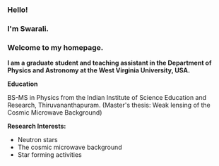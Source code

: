 ### Hello!
### I'm Swarali.
### Welcome to my homepage.

**I am a graduate student and teaching assistant in the Department of Physics and Astronomy at the West Virginia University, USA.**


**Education**

BS-MS in Physics from the Indian Institute of Science Education and Research, Thiruvananthapuram.
(Master's thesis: Weak lensing of the Cosmic Microwave Background)

**Research Interests:**

- Neutron stars
- The cosmic microwave background  
- Star forming activities
